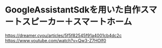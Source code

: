 # GoogleAssistantSdkを用いた自作スマートスピーカー＋スマートホーム

https://dreamer.cyou/articles/5f5f82545f91a4001cb4dc2c  
https://www.youtube.com/watch?v=Qw3-Z7HOIf0
